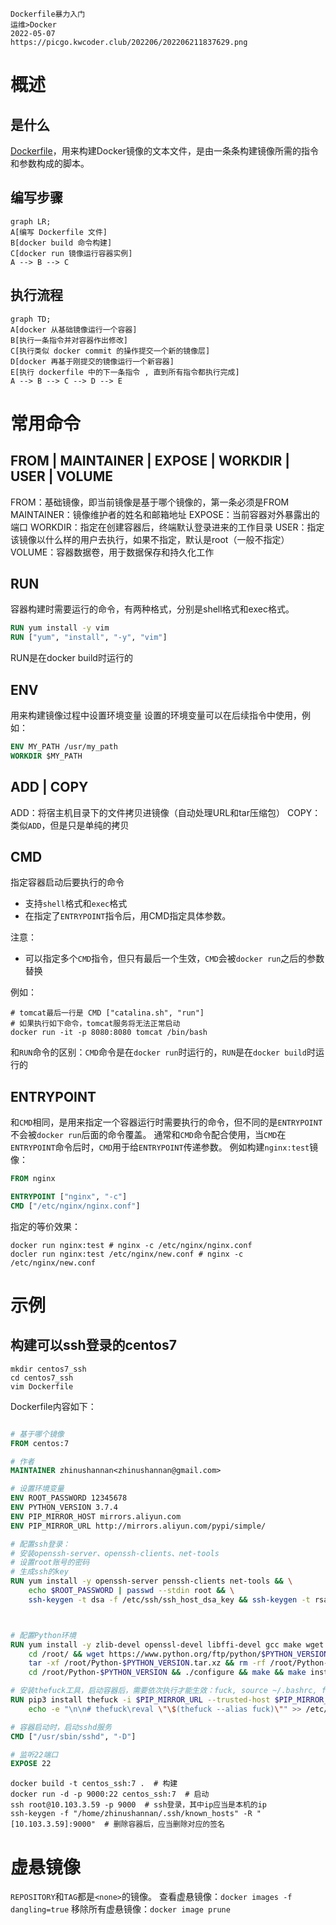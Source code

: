 ```text
Dockerfile暴力入门
运维>Docker
2022-05-07
https://picgo.kwcoder.club/202206/202206211837629.png
```



# 概述

## 是什么

[Dockerfile](https://docs.docker.com/engine/reference/builder/)，用来构建Docker镜像的文本文件，是由一条条构建镜像所需的指令和参数构成的脚本。

## 编写步骤

```mermaid
graph LR;
A[编写 Dockerfile 文件]
B[docker build 命令构建]
C[docker run 镜像运行容器实例]
A --> B --> C
```

## 执行流程

```mermaid
graph TD;
A[docker 从基础镜像运行一个容器]
B[执行一条指令并对容器作出修改]
C[执行类似 docker commit 的操作提交一个新的镜像层]
D[docker 再基于刚提交的镜像运行一个新容器]
E[执行 dockerfile 中的下一条指令 , 直到所有指令都执行完成]
A --> B --> C --> D --> E
```

# 常用命令

## FROM | MAINTAINER | EXPOSE | WORKDIR | USER  | VOLUME

FROM：基础镜像，即当前镜像是基于哪个镜像的，第一条必须是FROM
MAINTAINER：镜像维护者的姓名和邮箱地址
EXPOSE：当前容器对外暴露出的端口
WORKDIR：指定在创建容器后，终端默认登录进来的工作目录
USER：指定该镜像以什么样的用户去执行，如果不指定，默认是root（一般不指定）
VOLUME：容器数据卷，用于数据保存和持久化工作

## RUN

容器构建时需要运行的命令，有两种格式，分别是shell格式和exec格式。

```dockerfile
RUN yum install -y vim
RUN ["yum", "install", "-y", "vim"]
```

RUN是在docker build时运行的

## ENV

用来构建镜像过程中设置环境变量
设置的环境变量可以在后续指令中使用，例如：

```dockerfile
ENV MY_PATH /usr/my_path
WORKDIR $MY_PATH
```

## ADD | COPY

ADD：将宿主机目录下的文件拷贝进镜像（自动处理URL和tar压缩包）
COPY：类似`ADD`，但是只是单纯的拷贝

## CMD

指定容器启动后要执行的命令

- 支持`shell`格式和`exec`格式
- 在指定了`ENTRYPOINT`指令后，用CMD指定具体参数。

注意：

- 可以指定多个`CMD`指令，但只有最后一个生效，`CMD`会被`docker run`之后的参数替换

例如：

```shell
# tomcat最后一行是 CMD ["catalina.sh", "run"]
# 如果执行如下命令，tomcat服务将无法正常启动
docker run -it -p 8080:8080 tomcat /bin/bash
```

和`RUN`命令的区别：`CMD`命令是在`docker run`时运行的，`RUN`是在`docker build`时运行的

## ENTRYPOINT

和`CMD`相同，是用来指定一个容器运行时需要执行的命令，但不同的是`ENTRYPOINT`不会被`docker run`后面的命令覆盖。
通常和`CMD`命令配合使用，当`CMD`在`ENTRYPOINT`命令后时，`CMD`用于给`ENTRYPOINT`传递参数。
例如构建`nginx:test`镜像：

```dockerfile
FROM nginx

ENTRYPOINT ["nginx", "-c"]
CMD ["/etc/nginx/nginx.conf"]
```

指定的等价效果：

```shell
docker run nginx:test # nginx -c /etc/nginx/nginx.conf
docler run nginx:test /etc/nginx/new.conf # nginx -c /etc/nginx/new.conf
```

# 示例

## 构建可以ssh登录的centos7

```shell
mkdir centos7_ssh
cd centos7_ssh
vim Dockerfile
```

Dockerfile内容如下：

```dockerfile

# 基于哪个镜像
FROM centos:7

# 作者
MAINTAINER zhinushannan<zhinushannan@gmail.com>

# 设置环境变量
ENV ROOT_PASSWORD 12345678
ENV PYTHON_VERSION 3.7.4
ENV PIP_MIRROR_HOST mirrors.aliyun.com
ENV PIP_MIRROR_URL http://mirrors.aliyun.com/pypi/simple/

# 配置ssh登录：
# 安装openssh-server、openssh-clients、net-tools
# 设置root账号的密码
# 生成ssh的key
RUN yum install -y openssh-server penssh-clients net-tools && \
    echo $ROOT_PASSWORD | passwd --stdin root && \
    ssh-keygen -t dsa -f /etc/ssh/ssh_host_dsa_key && ssh-keygen -t rsa -f /etc/ssh/ssh_host_rsa_key



# 配置Python环境
RUN yum install -y zlib-devel openssl-devel libffi-devel gcc make wget && \
    cd /root/ && wget https://www.python.org/ftp/python/$PYTHON_VERSION/Python-$PYTHON_VERSION.tar.xz && \
    tar -xf /root/Python-$PYTHON_VERSION.tar.xz && rm -rf /root/Python-$PYTHON_VERSION.tar.xz && \
    cd /root/Python-$PYTHON_VERSION && ./configure && make && make install && rm -rf /root/Python-$PYTHON_VERSION

# 安装thefuck工具，启动容器后，需要依次执行才能生效：fuck, source ~/.bashrc, fuck, source ~/.bashrc
RUN pip3 install thefuck -i $PIP_MIRROR_URL --trusted-host $PIP_MIRROR_HOST && \
    echo -e "\n\n# thefuck\reval \"\$(thefuck --alias fuck)\"" >> /etc/profile

# 容器启动时，启动sshd服务
CMD ["/usr/sbin/sshd", "-D"]

# 监听22端口
EXPOSE 22

```

```shell
docker build -t centos_ssh:7 .  # 构建
docker run -d -p 9000:22 centos_ssh:7  # 启动
ssh root@10.103.3.59 -p 9000  # ssh登录，其中ip应当是本机的ip
ssh-keygen -f "/home/zhinushannan/.ssh/known_hosts" -R "[10.103.3.59]:9000"  # 删除容器后，应当删除对应的签名
```

# 虚悬镜像

`REPOSITORY`和`TAG`都是`<none>`的镜像。
查看虚悬镜像：`docker images -f dangling=true`
移除所有虚悬镜像：`docker image prune`



